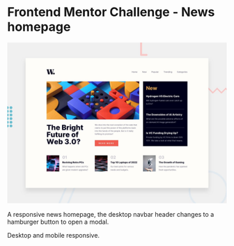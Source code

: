 # Frontend Mentor Challenge - News homepage

![Design preview for the News homepage coding challenge](./design/desktop-preview.jpg)

A responsive news homepage, the desktop navbar header changes to a hamburger button to open a modal.

Desktop and mobile responsive.
